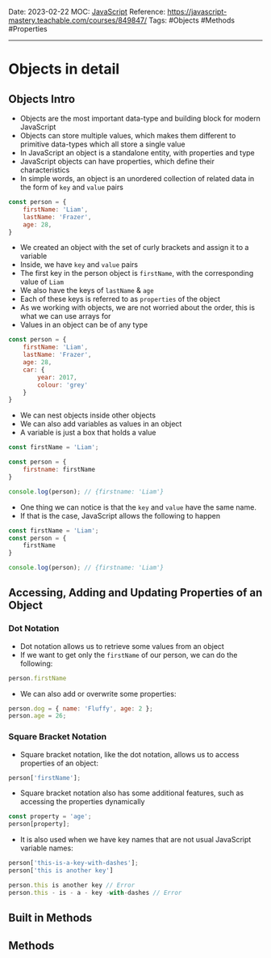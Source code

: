 Date: 2023-02-22
MOC: [JavaScript](../../1.%20MOC/JavaScript.md)
Reference: https://javascript-mastery.teachable.com/courses/849847/
Tags: #Objects #Methods #Properties

---
# Objects in detail

## Objects Intro
* Objects are the most important data-type and building block for modern JavaScript
* Objects can store multiple values, which makes them different to primitive data-types which all store a single value
* In JavaScript an object is a standalone entity, with properties and type
* JavaScript objects can have properties, which define their characteristics
* In simple words, an object is an unordered collection of related data in the form of `key` and `value` pairs

```JavaScript
const person = {
    firstName: 'Liam',
    lastName: 'Frazer',
    age: 28,
}
```
* We created an object with the set of curly brackets and assign it to a variable
* Inside, we have `key` and `value` pairs
* The first key in the person object is `firstName`, with the corresponding value of `Liam`
* We also have the keys of `lastName` & `age`
* Each of these keys is referred to as `properties` of the object
* As we working with objects, we are not worried about the order, this is what we can use arrays for
* Values in an object can be of any type

```JavaScript
const person = {
    firstName: 'Liam',
    lastName: 'Frazer',
    age: 28,
    car: {
        year: 2017,
        colour: 'grey'
    }
}
```
* We can nest objects inside other objects
* We can also add variables as values in an object
* A variable is just a box that holds a value
```JavaScript
const firstName = 'Liam';

const person = {
    firstname: firstName
}

console.log(person); // {firstname: 'Liam'}
```
* One thing we can notice is that the `key` and `value` have the same name.
* If that is the case, JavaScript allows the following to happen
```JavaScript
const firstName = 'Liam';
const person = {
    firstName
}

console.log(person); // {firstname: 'Liam'}
```

## Accessing, Adding and Updating Properties of an Object

### Dot Notation
* Dot notation allows us to retrieve some values from an object
* If we want to get only the `firstName` of our person, we can do the following:
```JavaScript
person.firstName
```
* We can also add or overwrite some properties:
```JavaScript
person.dog = { name: 'Fluffy', age: 2 };
person.age = 26;
```

### Square Bracket Notation
* Square bracket notation, like the dot notation, allows us to access properties of an object:
```JavaScript
person['firstName'];
```
* Square bracket notation also has some additional features, such as accessing the properties dynamically
```JavaScript
const property = 'age';
person[property];
```
* It is also used when we have key names that are not usual JavaScript variable names:
```JavaScript
person['this-is-a-key-with-dashes'];
person['this is another key']

person.this is another key // Error
person.this - is - a - key -with-dashes // Error
```


## Built in Methods

## Methods
